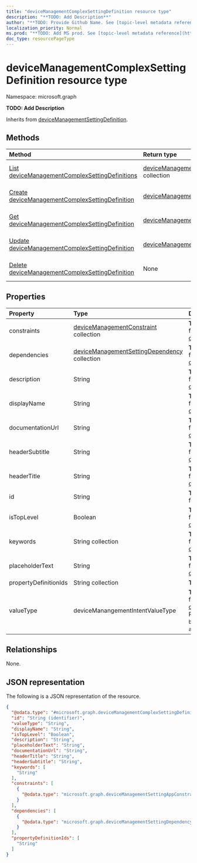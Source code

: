 ```yaml
---
title: "deviceManagementComplexSettingDefinition resource type"
description: "**TODO: Add Description**"
author: "**TODO: Provide Github Name. See [topic-level metadata reference](https://msgo.azurewebsites.net/add/document/guidelines/metadata.html#topic-level-metadata)**"
localization_priority: Normal
ms.prod: "**TODO: Add MS prod. See [topic-level metadata reference](https://msgo.azurewebsites.net/add/document/guidelines/metadata.html#topic-level-metadata)**"
doc_type: resourcePageType
---
```


# deviceManagementComplexSettingDefinition resource type

Namespace: microsoft.graph

**TODO: Add Description**


Inherits from [deviceManagementSettingDefinition](../resources/devicemanagementsettingdefinition.md).

## Methods
|Method|Return type|Description|
|:---|:---|:---|
|[List deviceManagementComplexSettingDefinitions](../api/intune-devicemanagementcomplexsettingdefinition-list.md)|[deviceManagementComplexSettingDefinition](../resources/intune-devicemanagementcomplexsettingdefinition.md) collection|Get a list of the [deviceManagementComplexSettingDefinition](../resources/devicemanagementcomplexsettingdefinition.md) objects and their properties.|
|[Create deviceManagementComplexSettingDefinition](../api/intune-devicemanagementcomplexsettingdefinition-create.md)|[deviceManagementComplexSettingDefinition](../resources/intune-devicemanagementcomplexsettingdefinition.md)|Create a new [deviceManagementComplexSettingDefinition](../resources/intune-devicemanagementcomplexsettingdefinition.md) object.|
|[Get deviceManagementComplexSettingDefinition](../api/intune-devicemanagementcomplexsettingdefinition-get.md)|[deviceManagementComplexSettingDefinition](../resources/intune-devicemanagementcomplexsettingdefinition.md)|Read the properties and relationships of a [deviceManagementComplexSettingDefinition](../resources/intune-devicemanagementcomplexsettingdefinition.md) object.|
|[Update deviceManagementComplexSettingDefinition](../api/intune-devicemanagementcomplexsettingdefinition-update.md)|[deviceManagementComplexSettingDefinition](../resources/intune-devicemanagementcomplexsettingdefinition.md)|Update the properties of a [deviceManagementComplexSettingDefinition](../resources/intune-devicemanagementcomplexsettingdefinition.md) object.|
|[Delete deviceManagementComplexSettingDefinition](../api/intune-devicemanagementcomplexsettingdefinition-delete.md)|None|Deletes a [deviceManagementComplexSettingDefinition](../resources/intune-devicemanagementcomplexsettingdefinition.md) object.|

## Properties
|Property|Type|Description|
|:---|:---|:---|
|constraints|[deviceManagementConstraint](../resources/intune-devicemanagementconstraint.md) collection|**TODO: Add Description** Inherited from [deviceManagementSettingDefinition](../resources/intune-devicemanagementsettingdefinition.md)|
|dependencies|[deviceManagementSettingDependency](../resources/intune-devicemanagementsettingdependency.md) collection|**TODO: Add Description** Inherited from [deviceManagementSettingDefinition](../resources/intune-devicemanagementsettingdefinition.md)|
|description|String|**TODO: Add Description** Inherited from [deviceManagementSettingDefinition](../resources/intune-devicemanagementsettingdefinition.md)|
|displayName|String|**TODO: Add Description** Inherited from [deviceManagementSettingDefinition](../resources/intune-devicemanagementsettingdefinition.md)|
|documentationUrl|String|**TODO: Add Description** Inherited from [deviceManagementSettingDefinition](../resources/intune-devicemanagementsettingdefinition.md)|
|headerSubtitle|String|**TODO: Add Description** Inherited from [deviceManagementSettingDefinition](../resources/intune-devicemanagementsettingdefinition.md)|
|headerTitle|String|**TODO: Add Description** Inherited from [deviceManagementSettingDefinition](../resources/intune-devicemanagementsettingdefinition.md)|
|id|String|**TODO: Add Description** Inherited from [entity](../resources/entity.md)|
|isTopLevel|Boolean|**TODO: Add Description** Inherited from [deviceManagementSettingDefinition](../resources/intune-devicemanagementsettingdefinition.md)|
|keywords|String collection|**TODO: Add Description** Inherited from [deviceManagementSettingDefinition](../resources/intune-devicemanagementsettingdefinition.md)|
|placeholderText|String|**TODO: Add Description** Inherited from [deviceManagementSettingDefinition](../resources/intune-devicemanagementsettingdefinition.md)|
|propertyDefinitionIds|String collection|**TODO: Add Description**|
|valueType|deviceManangementIntentValueType|**TODO: Add Description** Inherited from [deviceManagementSettingDefinition](../resources/intune-devicemanagementsettingdefinition.md). Possible values are: `integer`, `boolean`, `string`, `complex`, `collection`, `abstractComplex`.|

## Relationships
None.

## JSON representation
The following is a JSON representation of the resource.
<!-- {
  "blockType": "resource",
  "keyProperty": "id",
  "@odata.type": "microsoft.graph.deviceManagementComplexSettingDefinition",
  "baseType": "microsoft.graph.deviceManagementSettingDefinition",
  "openType": false
}
-->
``` json
{
  "@odata.type": "#microsoft.graph.deviceManagementComplexSettingDefinition",
  "id": "String (identifier)",
  "valueType": "String",
  "displayName": "String",
  "isTopLevel": "Boolean",
  "description": "String",
  "placeholderText": "String",
  "documentationUrl": "String",
  "headerTitle": "String",
  "headerSubtitle": "String",
  "keywords": [
    "String"
  ],
  "constraints": [
    {
      "@odata.type": "microsoft.graph.deviceManagementSettingAppConstraint"
    }
  ],
  "dependencies": [
    {
      "@odata.type": "microsoft.graph.deviceManagementSettingDependency"
    }
  ],
  "propertyDefinitionIds": [
    "String"
  ]
}
```

